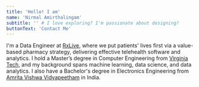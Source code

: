 ```yaml
---
title: 'Hello! I am'
name: 'Nirmal Amirthalingam'
subtitle: '' # I love exploring? I'm passionate about designing?
buttonText: 'Contact Me'
---
```


<!-- I'm a Data Engineer in computer engineering at [Virginia Tech](https://www.vt.edu/) and my interests lie in the fields of machine learning and data science.

I did my Bachelor's in Electronics Engineering from [Amrita Vishwa Vidyapeetham](https://www.amrita.edu/campus/coimbatore/). 

Currently, I am seeking full-time opportunities in Machine Learning, Data Science and Data Engineering.

I am a Data Engineer with a Master of Engineering in Computer Engineering from Virginia Tech. With a robust foundation in machine learning and data science, I specialize in ETL automation, analytics, and data modeling.

At RxLive, I have gained substantial experience in automating ETL processes, developing and maintaining key dashboards, and designing predictive models. My role involves collaborating with cross-functional teams, utilizing Scrum methodology, and leveraging tools like AWS, Domo, and Jira to deliver impactful data solutions.

I hold a Bachelor's degree in Electronics Engineering from Amrita Vishwa Vidyapeetham. I am currently open to full-time opportunities in Data Engineering, Data Science, and Machine Learning. -->

I'm a Data Engineer at [RxLive](https://rxlive.com/), where we put patients' lives first via a value-based pharmacy strategy, delivering effective telehealth software and analytics. I hold a Master’s degree in Computer Engineering from [Virginia Tech](https://www.vt.edu/), and my background spans machine learning, data science, and data analytics. I also have a Bachelor's degree in Electronics Engineering from [Amrita Vishwa Vidyapeetham](https://www.amrita.edu/campus/coimbatore/) in India.






